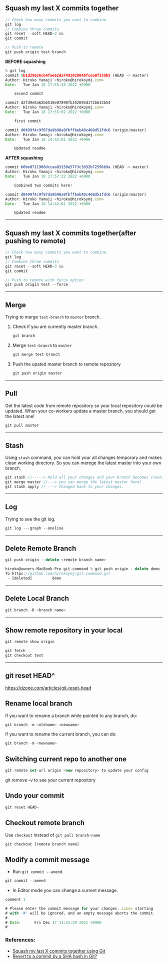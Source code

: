 ## Squash my last X commits together

```js
// Check how many commits you want to combine.
git log
// Combine three commits
git reset --soft HEAD~3 &&
git commit

// Push to remote
git push origin test-branch
```

**BEFORE squashing**

```js
% git log
commit 9b1d29626cb4fae62da7492028048fcea0f159b5 (HEAD -> master)
Author: Hiroko Yamaji <hiroko@hirokoymj.com>
Date:   Tue Jan 18 17:55:28 2022 +0900

    second commit

commit d2fd9e8a62b6518e07890fb352694d172b633b54
Author: Hiroko Yamaji <hiroko@hirokoymj.com>
Date:   Tue Jan 18 17:55:02 2022 +0900

    first commit

commit d0499f4c9f87da9b98a8fbffbeb40c408d51fdc6 (origin/master)
Author: Hiroko Yamaji <hiroko@hirokoymj.com>
Date:   Tue Jan 18 14:42:01 2022 +0900

    Updated readme
```

**AFTER squashing**

```js
commit b6be0711908dccaa83150e57f3c3932b72596b9a (HEAD -> master)
Author: Hiroko Yamaji <hiroko@hirokoymj.com>
Date:   Tue Jan 18 17:57:22 2022 +0900

    Combined two commits here!

commit d0499f4c9f87da9b98a8fbffbeb40c408d51fdc6 (origin/master)
Author: Hiroko Yamaji <hiroko@hirokoymj.com>
Date:   Tue Jan 18 14:42:01 2022 +0900

    Updated readme
```

<hr />

## Squash my last X commits together(after pushing to remote)

```js
// Check how many commits you want to combine.
git log
// Combine three commits
git reset --soft HEAD~3 &&
git commit

// Push to remote with force option
git push origin test --force
```

<hr />

## Merge

Trying to merge `test-branch` to `master` branch.

1. Check if you are currently master branch.
   ```js
   git branch
   ```
2. Merge `test-branch` to `master`
   ```js
   git merge test-branch
   ```
3. Push the upated master branch to remote repository
   ```js
   git push origin master
   ```

<hr />

## Pull

Get the latest code from remote repository so your local repository could be updated. When your co-workers update a master branch, you should get the latest one!

```js
git pull master
```

<hr />

## Stash

Using `stash` command, you can hold your all changes temporary and makes clean working directory. So you can merege the latest master into your own branch.

```js
git stash //-----> Hold all your changes and your branch becomes clean.
git merge master //---> you can merge the latest master here!
git stash apply	// ---> Changed back to your changes.
```

<hr />

## Log

Trying to see the git log.

```js
git log ---graph --oneline
```

<hr />

## Delete Remote Branch

```js
git push origin --delete <remote branch name>
```

```js
hiroko@owners-MacBook-Pro git-command % git push origin --delete demo
To https://github.com/hirokoymj/git-command.git
 - [deleted]         demo
```

<hr />

## Delete Local Branch

```js
git branch -D <branch name>
```

<hr />

## Show remote repository in your local

```js
git remote show origin

git fetch
git checkout test
```

<hr />

## git reset HEAD^

https://dzone.com/articles/git-reset-head

## Rename local branch

If you want to rename a branch while pointed to any branch, do:

```js
git branch -m <oldname> <newname>
```

If you want to rename the current branch, you can do:

```js
git branch -m <newname>
```

## Switching current repo to another one

```js
git remote set-url origin <new repository> to update your config
```

git remove -v to see your current repository

## Undo your commit

```js
git reset HEAD~
```

## Checkout remote branch

Use `checkout` instead of `git pull branch-name`

```js
git checkout [remote branch name]
```

## Modify a commit message

- Run `git commit --amend`.

```js
git commit --amend
```

- In Editor mode you can change a current message.

```js
comment 1

# Please enter the commit message for your changes. Lines starting
# with '#' will be ignored, and an empty message aborts the commit.
#
# Date:      Fri Dec 17 11:51:29 2021 +0900
#
```

### References:

- [Squash my last X commits together using Git](https://stackoverflow.com/questions/5189560/squash-my-last-x-commits-together-using-git)
- [Revert to a commit by a SHA hash in Git?](https://stackoverflow.com/questions/1895059/revert-to-a-commit-by-a-sha-hash-in-git)
